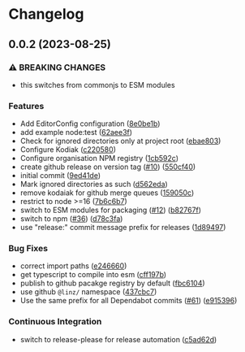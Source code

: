 # Changelog

## 0.0.2 (2023-08-25)


### ⚠ BREAKING CHANGES

* this switches from commonjs to ESM modules

### Features

* Add EditorConfig configuration ([8e0be1b](https://github.com/linz/hydro-aws-infrastructure/commit/8e0be1b7fb009c51116284d805c2eca1f350a3fe))
* add example node:test ([62aee3f](https://github.com/linz/hydro-aws-infrastructure/commit/62aee3f5c8b7ae45957422c50c90b5d5975dd371))
* Check for ignored directories only at project root ([ebae803](https://github.com/linz/hydro-aws-infrastructure/commit/ebae8030f6f15591b5c291bcb8476cbf9e4f62df))
* Configure Kodiak ([c220580](https://github.com/linz/hydro-aws-infrastructure/commit/c220580b0a6e60db30b6075004d0696b17540123))
* Configure organisation NPM registry ([1cb592c](https://github.com/linz/hydro-aws-infrastructure/commit/1cb592c85475cc2cfed21608811fd43cccb424a7))
* create github release on version tag ([#10](https://github.com/linz/hydro-aws-infrastructure/issues/10)) ([550cf40](https://github.com/linz/hydro-aws-infrastructure/commit/550cf406918c06faac6bf7b2e57500f5f4be621a))
* initial commit ([9ed41de](https://github.com/linz/hydro-aws-infrastructure/commit/9ed41de00ea3cf08eda07563bc444c124fb6814c))
* Mark ignored directories as such ([d562eda](https://github.com/linz/hydro-aws-infrastructure/commit/d562eda2fc1e83345a1c95d71078044d2991c095))
* remove kodaiak for github merge queues ([159050c](https://github.com/linz/hydro-aws-infrastructure/commit/159050c99e8c033fcc23cba6ce478345aeeeacae))
* restrict to node &gt;=16 ([7b6c6b7](https://github.com/linz/hydro-aws-infrastructure/commit/7b6c6b7ad9901a0f83eb75a25b4d95d9a375d3dc))
* switch to ESM modules for packaging ([#12](https://github.com/linz/hydro-aws-infrastructure/issues/12)) ([b82767f](https://github.com/linz/hydro-aws-infrastructure/commit/b82767fa973324a23f9f6eb692147f603ea6a0cc))
* switch to npm ([#36](https://github.com/linz/hydro-aws-infrastructure/issues/36)) ([d78c3fa](https://github.com/linz/hydro-aws-infrastructure/commit/d78c3fa69f62e5eb99701c628fc7adaa599a04a6))
* use "release:" commit message prefix for releases ([1d89497](https://github.com/linz/hydro-aws-infrastructure/commit/1d894970c03ec34494b27180097734746aec7f27))


### Bug Fixes

* correct import paths ([e246660](https://github.com/linz/hydro-aws-infrastructure/commit/e246660f95846a5a1a4197736c2987a92ba185c9))
* get typescript to compile into esm ([cff197b](https://github.com/linz/hydro-aws-infrastructure/commit/cff197be277a9f13277f10276cc93d1a6835328e))
* publish to github pacakge registry by default ([fbc6104](https://github.com/linz/hydro-aws-infrastructure/commit/fbc6104a098c703c5ff15126912315a34914ea20))
* use github `@linz/` namespace ([437cbc7](https://github.com/linz/hydro-aws-infrastructure/commit/437cbc785b38effbc43ee365f6c1046657b49d12))
* Use the same prefix for all Dependabot commits ([#61](https://github.com/linz/hydro-aws-infrastructure/issues/61)) ([e915396](https://github.com/linz/hydro-aws-infrastructure/commit/e915396c686cdaa98bdcc3d01dad412a1bcdbc71))


### Continuous Integration

* switch to release-please for release automation ([c5ad62d](https://github.com/linz/hydro-aws-infrastructure/commit/c5ad62d7fc96a198618bebb716702c56758e9824))
